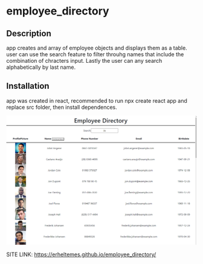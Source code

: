 # employee_directory

## Description
app creates and array of employee objects and displays them as a table.
user can use the search feature to filter throuhg names that include the combination of chracters input.
Lastly the user can any search alphabetically by last name.

## Installation
app was created in react, recommended to run npx create react app and replace src folder, then install dependences.

![employee_directory_image](src/img/employee_directory.PNG?raw=true) 

SITE LINK: https://erheltemes.github.io/employee_directory/

